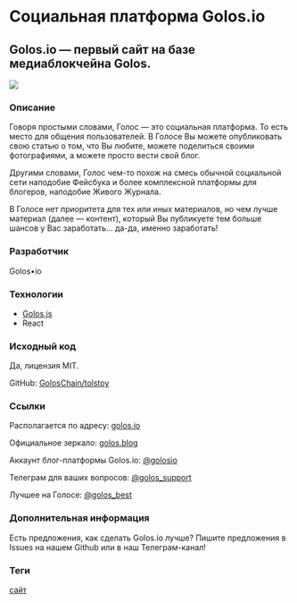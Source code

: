 # Социальная платформа Golos.io

## Golos.io — первый сайт на базе медиаблокчейна Golos.

![](https://user-images.githubusercontent.com/2198826/41590908-e3837d70-73c0-11e8-9ff4-a46781c0d49a.png)

### Описание
Говоря простыми словами, Голос — это социальная платформа. То есть место для общения пользователей. В Голосе Вы можете опубликовать свою статью о том, что Вы любите, можете поделиться своими фотографиями, а можете просто вести свой блог.

Другими словами, Голос чем-то похож на смесь обычной социальной сети наподобие Фейсбука и более комплексной платформы для блогеров, наподобие Живого Журнала.

В Голосе нет приоритета для тех или иных материалов, но чем лучше материал (далее — контент), который Вы публикуете тем больше шансов у Вас заработать… да-да, именно заработать!

### Разработчик
Golos•io

### Технологии
- [Golos.js](https://github.com/GolosChain/golos-js)
- React

### Исходный код
Да, лицензия MIT.

GitHub: [GolosChain/tolstoy](https://github.com/GolosChain/tolstoy)

### Ссылки
Располагается по адресу: [golos.io](https://golos.io)

Официальное зеркало: [golos.blog](https://golos.blog)

Аккаунт блог-платформы Golos.io: [@golosio](https://golos.io/@golosio)

Телеграм для ваших вопросов: [@golos_support](https://t.me/golos_support)

Лучшее на Голосе: [@golos_best](https://t.me/golos_best)

### Дополнительная информация
Есть предложения, как сделать Golos.io лучше? Пишите предложения в Issues на нашем Github или в наш Телеграм-канал!

### Теги
[сайт](https://github.com/GolosChain/apps/tree/master/sites)
